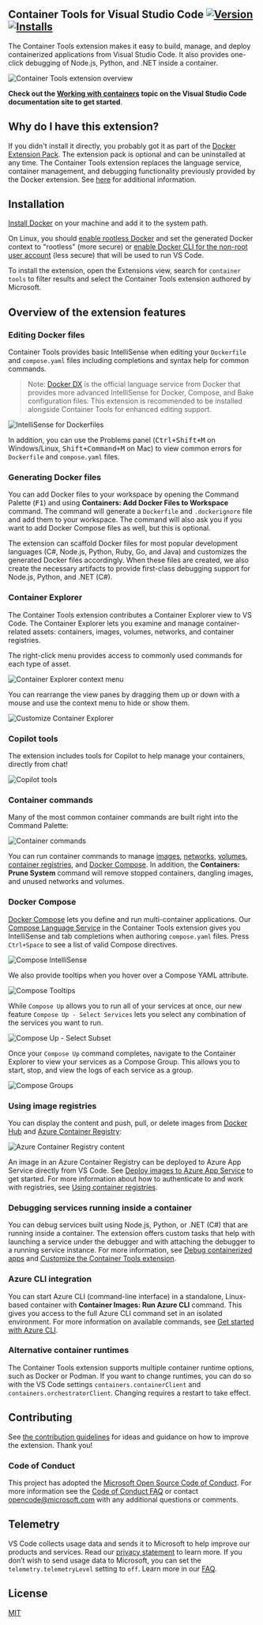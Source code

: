 ## Container Tools for Visual Studio Code  [![Version](https://img.shields.io/visual-studio-marketplace/v/ms-azuretools.vscode-containers)](https://marketplace.visualstudio.com/items?itemName=ms-azuretools.vscode-containers) [![Installs](https://img.shields.io/visual-studio-marketplace/i/ms-azuretools.vscode-containers)](https://marketplace.visualstudio.com/items?itemName=ms-azuretools.vscode-containers)

The Container Tools extension makes it easy to build, manage, and deploy containerized applications from Visual Studio Code. It also provides one-click debugging of Node.js, Python, and .NET inside a container.

![Container Tools extension overview](resources/readme/overview.gif)

**Check out the [Working with containers](https://aka.ms/AA7arez) topic on the Visual Studio Code documentation site to get started**.

## Why do I have this extension?
If you didn't install it directly, you probably got it as part of the [Docker Extension Pack](https://marketplace.visualstudio.com/items?itemName=ms-azuretools.vscode-docker). The extension pack is optional and can be uninstalled at any time. The Container Tools extension replaces the language service, container management, and debugging functionality previously provided by the Docker extension. See [here](https://aka.ms/vscode-container-tools-learn-more) for additional information.

## Installation

[Install Docker](https://docs.docker.com/install/) on your machine and add it to the system path.

On Linux, you should [enable rootless Docker](https://docs.docker.com/engine/security/rootless/) and set the generated Docker context to "rootless" (more secure) or [enable Docker CLI for the non-root user account](https://docs.docker.com/install/linux/linux-postinstall/#manage-docker-as-a-non-root-user) (less secure) that will be used to run VS Code.

To install the extension, open the Extensions view, search for `container tools` to filter results and select the Container Tools extension authored by Microsoft.

## Overview of the extension features

### Editing Docker files

Container Tools provides basic IntelliSense when editing your `Dockerfile` and `compose.yaml` files including completions and syntax help for common commands.

> Note: [Docker DX](https://marketplace.visualstudio.com/items?itemName=docker.docker) is the official language service from Docker that provides more advanced IntelliSense for Docker, Compose, and Bake configuration files. This extension is recommended to be installed alongside Container Tools for enhanced editing support.

![IntelliSense for Dockerfiles](resources/readme/dockerfile-intellisense.png)

In addition, you can use the Problems panel (<kbd>Ctrl+Shift+M</kbd> on Windows/Linux, <kbd>Shift+Command+M</kbd> on Mac) to view common errors for `Dockerfile` and `compose.yaml` files.

### Generating Docker files

You can add Docker files to your workspace by opening the Command Palette (<kbd>F1</kbd>) and using **Containers: Add Docker Files to Workspace** command. The command will generate a `Dockerfile` and `.dockerignore` file and add them to your workspace. The command will also ask you if you want to add Docker Compose files as well, but this is optional.

The extension can scaffold Docker files for most popular development languages (C#, Node.js, Python, Ruby, Go, and Java) and customizes the generated Docker files accordingly. When these files are created, we also create the necessary artifacts to provide first-class debugging support for Node.js, Python, and .NET (C#).

### Container Explorer

The Container Tools extension contributes a Container Explorer view to VS Code. The Container Explorer lets you examine and manage container-related assets: containers, images, volumes, networks, and container registries.

The right-click menu provides access to commonly used commands for each type of asset.

![Container Explorer context menu](resources/readme/container-view-context-menu.gif)

You can rearrange the view panes by dragging them up or down with a mouse and use the context menu to hide or show them.

![Customize Container Explorer](resources/readme/container-view-rearrange.gif)

### Copilot tools

The extension includes tools for Copilot to help manage your containers, directly from chat!

![Copilot tools](resources/readme/copilot-tools.gif)

### Container commands

Many of the most common container commands are built right into the Command Palette:

![Container commands](resources/readme/command-palette.png)

You can run container commands to manage [images](https://docs.docker.com/engine/reference/commandline/image/), [networks](https://docs.docker.com/engine/reference/commandline/network/), [volumes](https://docs.docker.com/engine/reference/commandline/volume/), [container registries](https://docs.docker.com/engine/reference/commandline/push/), and [Docker Compose](https://docs.docker.com/compose/reference/overview/). In addition, the **Containers: Prune System** command will remove stopped containers, dangling images, and unused networks and volumes.


### Docker Compose

[Docker Compose](https://docs.docker.com/compose/) lets you define and run multi-container applications. Our [Compose Language Service](https://github.com/microsoft/compose-language-service) in the Container Tools extension gives you IntelliSense and tab completions when authoring `compose.yaml` files. Press `Ctrl+Space` to see a list of valid Compose directives.

 ![Compose IntelliSense](resources/readme/tab-completions.gif)

We also provide tooltips when you hover over a Compose YAML attribute.

 ![Compose Tooltips](resources/readme/hover-support.png)

While `Compose Up` allows you to run all of your services at once, our new feature `Compose Up - Select Services` lets you select any combination of the services you want to run.

![Compose Up - Select Subset](resources/readme/select-subset.gif)

Once your `Compose Up` command completes, navigate to the Container Explorer to view your services as a Compose Group. This allows you to start, stop, and view the logs of each service as a group.

![Compose Groups](resources/readme/compose-group.png)

### Using image registries

You can display the content and push, pull, or delete images from [Docker Hub](https://hub.docker.com/) and [Azure Container Registry](https://docs.microsoft.com/azure/container-registry/):

![Azure Container Registry content](resources/readme/container-registry.png)

An image in an Azure Container Registry can be deployed to Azure App Service directly from VS Code. See [Deploy images to Azure App Service](https://aka.ms/AA7arf8) to get started. For more information about how to authenticate to and work with registries, see [Using container registries](https://aka.ms/AA7arf9).

### Debugging services running inside a container

You can debug services built using Node.js, Python, or .NET (C#) that are running inside a container. The extension offers custom tasks that help with launching a service under the debugger and with attaching the debugger to a running service instance. For more information, see [Debug containerized apps](https://aka.ms/AA7arfb)  and [Customize the Container Tools extension](https://aka.ms/AA7ay8l).

### Azure CLI integration

You can start Azure CLI (command-line interface) in a standalone, Linux-based container with **Container Images: Run Azure CLI** command. This gives you access to the full Azure CLI command set in an isolated environment. For more information on available commands, see [Get started with Azure CLI](https://docs.microsoft.com/cli/azure/get-started-with-azure-cli?view=azure-cli-latest#sign-in).

### Alternative container runtimes

The Container Tools extension supports multiple container runtime options, such as Docker or Podman. If you want to change runtimes, you can do so with the VS Code settings `containers.containerClient` and `containers.orchestratorClient`. Changing requires a restart to take effect.

## Contributing

See [the contribution guidelines](CONTRIBUTING.md) for ideas and guidance on how to improve the extension. Thank you!

### Code of Conduct

This project has adopted the [Microsoft Open Source Code of Conduct](https://opensource.microsoft.com/codeofconduct/). For more information see the [Code of Conduct FAQ](https://opensource.microsoft.com/codeofconduct/faq/) or contact [opencode@microsoft.com](mailto:opencode@microsoft.com) with any additional questions or comments.

## Telemetry

VS Code collects usage data and sends it to Microsoft to help improve our products and services. Read our [privacy statement](https://go.microsoft.com/fwlink/?LinkID=521839) to learn more. If you don’t wish to send usage data to Microsoft, you can set the `telemetry.telemetryLevel` setting to `off`. Learn more in our [FAQ](https://code.visualstudio.com/docs/supporting/faq#_how-to-disable-telemetry-reporting).

## License

[MIT](LICENSE.md)
